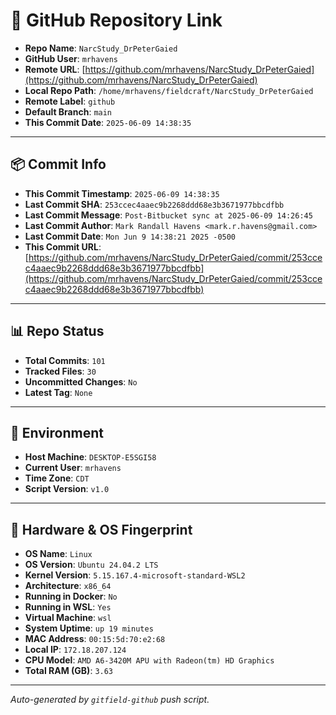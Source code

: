 # 🔗 GitHub Repository Link

- **Repo Name**: `NarcStudy_DrPeterGaied`
- **GitHub User**: `mrhavens`
- **Remote URL**: [https://github.com/mrhavens/NarcStudy_DrPeterGaied](https://github.com/mrhavens/NarcStudy_DrPeterGaied)
- **Local Repo Path**: `/home/mrhavens/fieldcraft/NarcStudy_DrPeterGaied`
- **Remote Label**: `github`
- **Default Branch**: `main`
- **This Commit Date**: `2025-06-09 14:38:35`

---

## 📦 Commit Info

- **This Commit Timestamp**: `2025-06-09 14:38:35`
- **Last Commit SHA**: `253ccec4aaec9b2268ddd68e3b3671977bbcdfbb`
- **Last Commit Message**: `Post-Bitbucket sync at 2025-06-09 14:26:45`
- **Last Commit Author**: `Mark Randall Havens <mark.r.havens@gmail.com>`
- **Last Commit Date**: `Mon Jun 9 14:38:21 2025 -0500`
- **This Commit URL**: [https://github.com/mrhavens/NarcStudy_DrPeterGaied/commit/253ccec4aaec9b2268ddd68e3b3671977bbcdfbb](https://github.com/mrhavens/NarcStudy_DrPeterGaied/commit/253ccec4aaec9b2268ddd68e3b3671977bbcdfbb)

---

## 📊 Repo Status

- **Total Commits**: `101`
- **Tracked Files**: `30`
- **Uncommitted Changes**: `No`
- **Latest Tag**: `None`

---

## 🧭 Environment

- **Host Machine**: `DESKTOP-E5SGI58`
- **Current User**: `mrhavens`
- **Time Zone**: `CDT`
- **Script Version**: `v1.0`

---

## 🧬 Hardware & OS Fingerprint

- **OS Name**: `Linux`
- **OS Version**: `Ubuntu 24.04.2 LTS`
- **Kernel Version**: `5.15.167.4-microsoft-standard-WSL2`
- **Architecture**: `x86_64`
- **Running in Docker**: `No`
- **Running in WSL**: `Yes`
- **Virtual Machine**: `wsl`
- **System Uptime**: `up 19 minutes`
- **MAC Address**: `00:15:5d:70:e2:68`
- **Local IP**: `172.18.207.124`
- **CPU Model**: `AMD A6-3420M APU with Radeon(tm) HD Graphics`
- **Total RAM (GB)**: `3.63`

---

_Auto-generated by `gitfield-github` push script._
